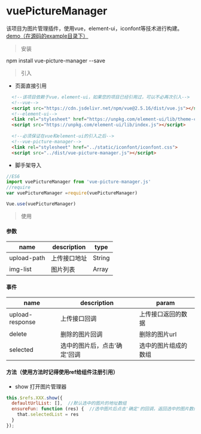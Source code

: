# vuePictureManager
该项目为图片管理插件，使用vue，element-ui，iconfont等技术进行构建。
[demo（在源码的example目录下）](https://trubasa.github.io/vuePictureManager/example/index.html)

> 安装

npm install vue-picture-manager --save


> 引入

- 页面直接引用

```html
  <!--该项目依赖于vue，element-ui，如果您的项目已经引用过，可以不必再次引入-->
  <!--vue-->
  <script src="https://cdn.jsdelivr.net/npm/vue@2.5.16/dist/vue.js"></script>
  <!--element-ui-->
  <link rel="stylesheet" href="https://unpkg.com/element-ui/lib/theme-chalk/index.css">
  <script src="https://unpkg.com/element-ui/lib/index.js"></script>
  
  <!--必须保证在vue和element-ui的引入之后-->
  <!--vue-picture-manager-->
  <link rel="stylesheet" href="../static/iconfont/iconfont.css">
  <script src="../dist/vue-picture-manager.js"></script>
 ```

- 脚手架导入
```javascript
//ES6
import vuePictureManager from 'vue-picture-manager.js'
//require
var vuePictureManager =require(vuePictureManager)

Vue.use(vuePictureManager)

```

> 使用

#### 参数

name | description | type 
--- | --- | ---
upload-path | 上传接口地址 | String
img-list | 图片列表 | Array

#### 事件

name | description | param 
--- | --- | ---
upload-response| 上传接口回调 | 上传接口返回的数据
delete | 删除的图片回调 | 删除的图片url
selected | 选中的图片后，点击'确定'回调 | 选中的图片组成的数组

#### 方法（使用方法时记得使用ref给组件注册引用）

- show 打开图片管理器
```javascript
this.$refs.XXX.show({
  defaultUrlList: [],  //默认选中的图片的地址数组
  ensureFun: function (res) {  //选中图片后点击'确定'的回调，返回选中的图片数组
    that.selectedList = res  
  }
});
```


